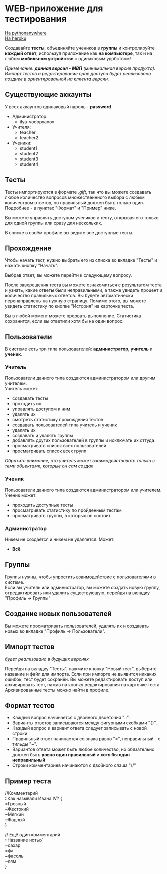 # WEB-приложение для тестирования  
[На pythonanywhere](https://ilyav.pythonanywhere.com/)  
[На heroku](http://tests-system.herokuapp.com)  

Создавайте **тесты**, объединяйте учеников в **группы** и контролируйте **каждый ответ**, используя приложение как **на компьютере**, так и на любом **мобильном устройстве** с одинаковым удобством!  

*Примечание: **данная версия - МВП** (минимальная версия продукта). 
Импорт тестов и редактирование прав доступа будет реализовано позднее в ориентированной на клиента версии.*  
  
## Существующие аккаунты  
У всех аккаунтов одинаковый пароль - **password**  
* Администратор:  
  * ilya-vodopyanov  
* Учителя: 
  * teacher  
  * teacher2  
* Ученики:  
  * student1  
  * student2  
  * student3  
  * student4  

## Тесты
Тесты импортируются в формате *.gift*, так что вы можете создавать любое количество вопросов множественнного выбора с любым количеством ответов, но правильный должен быть только один. Подробнее - в пунктах "Формат" и "Пример" ниже.

Вы можете управлять доступом учеников к тесту, открывая его только для одной группы или сразу для нескольких.

В списке в своём профиле вы видите все доступные тесты.

## Прохождение
Чтобы начать тест, нужно выбрать его из списка во вкладке "Тесты" и нажать кнопку "Начать".

Выбрав ответ, вы можете перейти к следующему вопросу. 

После заверешения теста вы можете ознакомиться с результатом теста и узнать, какие ответы были неправильными, а также увидеть процент и количество правильных ответов. Вы будете автоматически перенаправлены на нужную страницу. Помимо этого, вы можете увидеть статистику по кнопке "История" на карточке теста.

Вы в любой момент можете прервать выполнение. Статистика сохранится, если вы ответили хотя бы на один вопрос.

## Пользователи  
В системе есть три типа пользователей: **администратор**, **учитель** и **ученик**.

### Учитель  
Пользователи данного типа создаются администратором или другим учителем.  
Учитель может:  
  * создавать тесты  
  * проходить их  
  * управлять доступом к ним  
  * удалять их  
  * смотреть статистику прохождения тестов  
  * создавать пользователей типа учитель и ученик  
  * удалять их  
  * создавать и удалять группы  
  * добавлять других пользователей в группы и исключать их оттуда  
  * просматривать список всех пользователей  
  * просматривать список всех групп  
  
 *Обратите внимание, что учитель может взаимодействовать только с теми объектами, которые он сам создал*
  
### Ученик  
Пользователи данного типа создаются администратором или учителем. Ученик может:
  * проходить доступные тесты
  * просматривать статистику по пройденным тестам
  * просматривать группы, в которых он состоит
  
### Администратор  
Никем не создаётся и никем не удаляется. Может:
  * **Всё**
  
## Группы
Группы нужны, чтобы упростить взаимодействие с пользователями в системе.  
Если вы учитель или администратор, вы можете создать новую группу, отредактировать или удалить существующую, перейдя на вкладку "Профиль -> Группы"  

## Создание новых пользователей  
Вы можете просматривать пользователей, удалять их и создавать новых во вкладке "Профиль -> Пользователи".  

## Импорт тестов  
*будет реализовано в будущих версиях*  
  
Перейдя на вкладку "Тесты", нажмите кнопку "Новый тест", выберите название и файл для импорта. Если при импорте не выявится никаких ошибок, тест будет сохранён. Вы можете редактировать доступ или архивировать тест, нажав на кнопку редактирования на карточке теста. Архивированные тесты можно найти в профиле.
  
## Формат тестов
* Каждый вопрос начинается с двойного двоеточия "::". 
* Варианты ответов записываются между фигурными скобками "{}". 
* Каждый вопрос и вариант ответа следует записывать с новой строки
* Правильный ответ начинается со знака равно "=", неправильный - с тильды "~". 
* Вариантов ответа может быть любое количество, но обязательно должен быть **ровно один правильный** и **хотя бы один неправильный**
* Строки комментариев начинаются с двойного слэша "//" 

## Пример теста  

//Комментарий  
::Как называли Ивана IV? {  
    =Грозный  
    ~Жестокий  
    ~Мягкий  
    ~Жадный  
}  
  
// Ещё один комментарий  
::Название ноты:{  
    ~сахар  
    =фа  
    ~фасоль  
    ~лям  
}  
